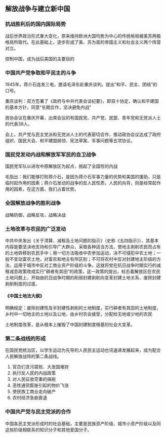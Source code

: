 ## 解放战争与建立新中国

### 抗战胜利后的国内国际局势

战后世界政治形式重大变化，原来维持欧洲大国均势为中心的传统格局被美苏两极格局所取代。在此基础上，逐步形成了美、苏为首的帝国主义和社会主义两个阵营对立。

控制中国，成为战后美国的主要目的

### 中国共产党争取和平民主的斗争

1945年，蒋介石连发三电，邀请毛泽东赴重庆谈判。提出“和平、民主、团结”的口号。

重庆谈判：双方签署了《政府与中共代表会谈纪要》，即双十协定，确认和平建国的基本方针，同意“长期合作，坚决避免内战”

政协会议在重庆开幕，出席会议的有国民党、共产党、民盟、青年党和无党派人士的代表38人。

会上，共产党与民主党派和无党派人士的代表密切合作，推动政协会议达成了政府组织、国民大会、和平建国纲领、宪法草案、军事问题等五项协议。

### 国民党发动内战和解放军军民的自卫战争

国民党军队以进攻中原解放区为起点，挑起了全国性的内战

毛指出：我们能够打败蒋介石，是因为蒋介石军事力量的优势和美国的援助，只是临时起作用的因素；蒋介石发动的战争的反人民性质，人民的向背，则是经常起作用的因素，在这方面，我们占着优势。

### 全国解放战争的胜利战争

战略防御，战略反攻，战略决战

### 土地改革与农民的广泛发动

中共中央发出《关于清算、减租及土地问题的指示》（史称《五四指示》），其基本内容是要坚决地支持和引导广大群众，采取各种适当方法，使地主剥削农民而占有的土地转移到农民手中；用一切方法吸收中农参加运动，决不可侵犯中农土地；一般不变动富农土地，对富农和地主有所区别；不可将农村中反对封建地主阶级的方法，运用于城市中反对工商业资产阶级的斗争。这就将党在抗日战争时期实行的减租减息政策改成实行“耕者有其田”的政策，这一政策的提出，标志着解放区在农民土地问题上，开始由抗日战争时期的削弱封建剥削向变革封建土地关系、废除封建剥削制度的过度。

#### 《中国土地法大纲》

明确规定：废除封建性及半封建性剥削的土地制度，实行耕者有其田的土地制度，乡村中一切地主的土地以及公地，由乡村农会接受，分配给无地或少地的农民

土地制度改革，是从根本上摧毁了中国封建制度根基的社会大变革。

### 第二条战线的形成

在国民党统治区，以学生运动为先导的人民民主运动也讯速递发展起来，成为配合人民解放战阵的第二条战线。

1.  官员们贪污腐败、大发国难财
2.  执行反人民的内战政策
3.  对人民征收苛重的捐税
4.  恶性通货膨胀引起的物价飞涨
5.  使民族工商业走向破产
6.  农村经济急剧衰退

### 中国共产党与民主党派的合作

中国各民主党派形成时的社会基础，主要是民族资产阶级、城市小资产阶级以及同这些阶级相联系的知识分子和其他爱国分子。